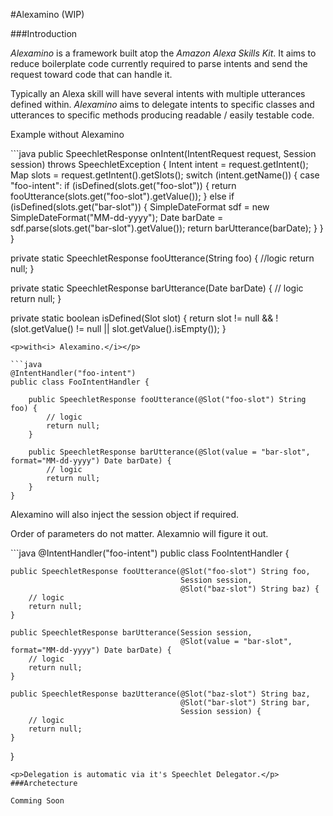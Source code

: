 #Alexamino (WIP)

###Introduction
<p><i>Alexamino</i> is a framework built atop the <i>Amazon Alexa Skills Kit</i>. It aims to reduce boilerplate code currently required to parse intents and send the request toward code that can handle it.</p>
<p>Typically an Alexa skill will have several intents with multiple utterances defined within. <i>Alexamino</i> aims to delegate intents to specific classes and utterances to specific methods producing readable / easily testable code. 
</p>
<p>Example without Alexamino</p>
```java
public SpeechletResponse onIntent(IntentRequest request, Session session) throws SpeechletException {
    Intent intent = request.getIntent();
    Map<String, Slot> slots = request.getIntent().getSlots();
    switch (intent.getName()) {
        case "foo-intent":
            if (isDefined(slots.get("foo-slot")) {
                return fooUtterance(slots.get("foo-slot").getValue());
            } else if (isDefined(slots.get("bar-slot")) {
                SimpleDateFormat sdf = new SimpleDateFormat("MM-dd-yyyy");
                Date barDate = sdf.parse(slots.get("bar-slot").getValue());
                return barUtterance(barDate);
            }
     }
}

private static SpeechletResponse fooUtterance(String foo) {
    //logic
    return null;
}

private static SpeechletResponse barUtterance(Date barDate) {
    // logic
    return null;
}

private static boolean isDefined(Slot slot) {
    return slot != null && !(slot.getValue() != null || slot.getValue().isEmpty());
}
```
<p>with<i> Alexamino.</i></p>

```java
@IntentHandler("foo-intent")
public class FooIntentHandler {
    
    public SpeechletResponse fooUtterance(@Slot("foo-slot") String foo) {
        // logic
        return null;
    }
    
    public SpeechletResponse barUtterance(@Slot(value = "bar-slot", format="MM-dd-yyyy") Date barDate) {
        // logic
        return null;
    }
}
```
<p>Alexamino will also inject the session object if required.</p>
<p>Order of parameters do not matter. Alexamnio will figure it out.</p>
```java
@IntentHandler("foo-intent")
public class FooIntentHandler {
    
    public SpeechletResponse fooUtterance(@Slot("foo-slot") String foo, 
                                          Session session, 
                                          @Slot("baz-slot") String baz) {
        // logic
        return null;
    }
    
    public SpeechletResponse barUtterance(Session session,
                                          @Slot(value = "bar-slot", format="MM-dd-yyyy") Date barDate) {
        // logic
        return null;
    }
    
    public SpeechletResponse bazUtterance(@Slot("baz-slot") String baz,
                                          @Slot("bar-slot") String bar,
                                          Session session) {
        // logic
        return null;
    }
}
```
<p>Delegation is automatic via it's Speechlet Delegator.</p>
###Archetecture

Comming Soon
